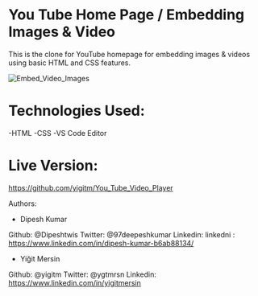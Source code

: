 # You Tube Home Page / Embedding Images & Video

This is the clone for YouTube homepage for embedding images & videos using basic HTML and CSS features.

![Embed_Video_Images](https://user-images.githubusercontent.com/22434660/80799773-5c34be00-8bc5-11ea-83f9-4e760a5f32d8.png)

# Technologies Used:

-HTML
-CSS
-VS Code Editor

# Live Version:

https://github.com/yigitm/You_Tube_Video_Player

Authors:

- Dipesh Kumar

Github: @Dipeshtwis
Twitter: @97deepeshkumar
Linkedin: linkedni : https://www.linkedin.com/in/dipesh-kumar-b6ab88134/

- Yiğit Mersin

Github: @yigitm
Twitter: @ygtmrsn
Linkedin: https://www.linkedin.com/in/yigitmersin
